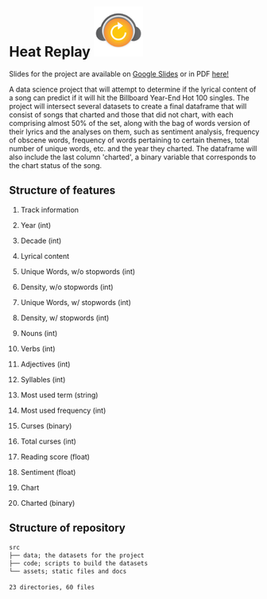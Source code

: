 # Heat Replay <img src="https://github.com/kug3lblitz/Heat-Replay/blob/master/src/assets/static/logo.png" width=100px>

Slides for the project are available on [Google Slides](https://docs.google.com/presentation/d/1Dhv5HM0RlNM2IXY349DZu5zE4PEEYr04red-n8pa_sM/edit?usp=sharing) or in PDF [here!](https://github.com/kug3lblitz/Heat-Replay/blob/master/src/assets/slides.pdf)

A data science project that will attempt to determine if the lyrical content of a song can predict 
if it will hit the Billboard Year-End Hot 100 singles. The project will intersect several datasets to create a final
dataframe that will consist of songs that charted and those that did not chart, with each comprising almost 50% of 
the set, along with the bag of words version of their lyrics and the analyses on them, such as sentiment analysis, 
frequency of obscene words, frequency of words pertaining to certain themes, total number of unique words, etc. and 
the year they charted. The dataframe will also include the last column 'charted', a binary variable that corresponds
to the chart status of the song.

## Structure of features

1. Track information
  1. Year (int)
  2. Decade (int)

2.  Lyrical content
  1. Unique Words, w/o stopwords (int)
  2. Density, w/o stopwords (int)
  3. Unique Words, w/ stopwords (int)
  4. Density, w/ stopwords (int)
  5. Nouns (int)
  6. Verbs (int)
  7. Adjectives (int)
  8. Syllables (int)
  9. Most used term (string)
  10. Most used frequency (int)
  11. Curses (binary)
  12. Total curses (int)
  13. Reading score (float)
  14. Sentiment (float)

3.  Chart
  1.  Charted (binary)

## Structure of repository
```
src
├── data; the datasets for the project
├── code; scripts to build the datasets
└── assets; static files and docs

23 directories, 60 files
```
